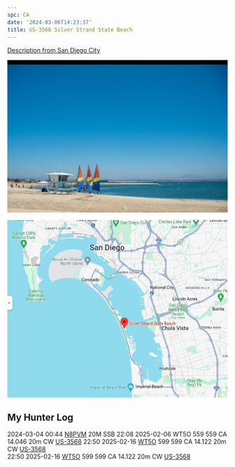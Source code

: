 ```yaml
---
spc: CA
date: '2024-03-06T14:23:37'
title: US-3568 Silver Strand State Beach
---
```


[Description from San Diego City](https://www.sandiego.org/articles/beaches/silver-strand-state-beach.aspx)

![pasted_image001.png](/static/pasted_image001_0050.png)

![pasted_image.png](/static/pasted_image_0057.png)

## My Hunter Log

2024-03-04  00:44 [N8PVM](https://www.qrz.com/db/N8PVM)  20M SSB
22:08    2025-02-06    WT5O    559    559    CA    14.046    20m    CW    [US-3568](https://pota.app/#/park/US-3568)
22:50    2025-02-16    [WT5O](https://qrz.com/db/WT5O)    599    599    CA    14.122    20m    CW    [US-3568](https://pota.app/#/park/US-3568)
<BR>22:50	2025-02-16	[WT5O](https://qrz.com/db/WT5O)	599	599	CA	14.122	20m	CW	[US-3568](https://pota.app/#/park/US-3568)